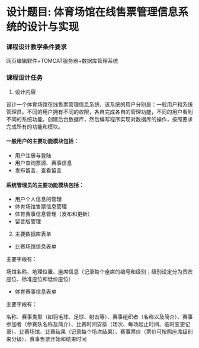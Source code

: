 # 设计题目: 体育场馆在线售票管理信息系统的设计与实现
### 课程设计教学条件要求  
网页编辑软件+TOMCAT服务器+数据库管理系统
### 课程设计任务
1. 设计内容

设计一个体育场馆在线售票管理信息系统，该系统的用户分别是：一般用户和系统管理员。不同的用户拥有不同的权限，各自完成各自的管理功能，不同的用户看到不同的系统功能。创建后台数据库，然后编写程序实现对数据库的操作，按照要求完成所有的功能和模块。
#### 一般用户的主要功能模块包括：
- 用户注册与登陆
- 用户查询票源、赛事信息
- 发布留言，查看留言
#### 系统管理员的主要功能模块包括：
- 用户个人信息的管理
- 体育场馆售票信息管理
- 体育赛事信息管理（发布和更新）
- 留言版管理
2. 主要数据库表单
- 比赛场馆信息表单

主要字段有：

场馆名称、地理位置、座席信息（记录每个座席的编号和级别；级别设定分为贵宾座位、标准座位和低价座位） 

- 体育赛事信息表单

主要字段有：
   
名称、赛事类型（如羽毛球、足球、射击等）、赛事组织者（名称以及简介）、赛事参加者（参赛队名称及简介）、比赛时间安排（场次、每场起止时间、临时变更记录）、比赛场馆、比赛结果（记录每个场次结果）、赛事票价（票价可按照座席级别来分级）、赛事售票开始和结束时间
